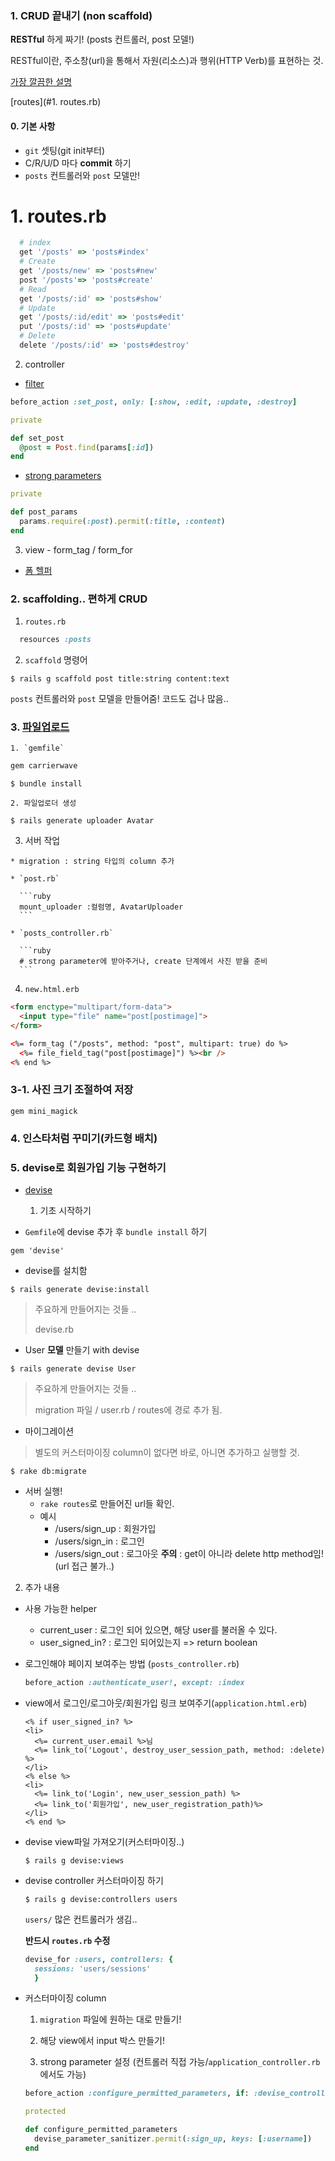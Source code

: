 ### 1. CRUD 끝내기 (non scaffold)

**RESTful** 하게 짜기! (posts 컨트롤러, post 모델!)

RESTful이란, 주소창(url)을 통해서 자원(리소스)과 행위(HTTP Verb)를 표현하는 것.

[가장 깔끔한 설명](http://meetup.toast.com/posts/92)

[routes](#1. routes.rb)

#### 0. 기본 사항

 - `git` 셋팅(git init부터)
 - C/R/U/D 마다 **commit** 하기
 - `posts` 컨트롤러와 `post` 모델만!

# 1. routes.rb

```ruby
  # index
  get '/posts' => 'posts#index'
  # Create
  get '/posts/new' => 'posts#new'
  post '/posts'=> 'posts#create'
  # Read
  get '/posts/:id' => 'posts#show'
  # Update
  get '/posts/:id/edit' => 'posts#edit'
  put '/posts/:id' => 'posts#update'
  # Delete
  delete '/posts/:id' => 'posts#destroy'
```

2. controller

  * [filter](http://guides.rorlab.org/action_controller_overview.html#%ED%95%84%ED%84%B0)

  ```ruby
  before_action :set_post, only: [:show, :edit, :update, :destroy]

  private

  def set_post
    @post = Post.find(params[:id])
  end
  ```

  * [strong parameters](http://guides.rorlab.org/action_controller_overview.html#strong-parameters)

  ```ruby
  private

  def post_params
    params.require(:post).permit(:title, :content)
  end
  ```

3. view - form_tag / form_for
  * [폼 헬퍼](http://guides.rorlab.org/form_helpers.html)

### 2. scaffolding.. 편하게 CRUD

1. `routes.rb`

```ruby
  resources :posts
```

2. `scaffold` 명령어

```console
$ rails g scaffold post title:string content:text
```

`posts` 컨트롤러와 `post` 모델을 만들어줌! 코드도 겁나 많음..


### 3. [파일업로드](https://github.com/carrierwaveuploader/carrierwave)

    1. `gemfile`

  ```ruby
  gem carrierwave
  ```

  ```console
  $ bundle install
  ```
    2. 파일업로더 생성

  ```console
  $ rails generate uploader Avatar
  ```

  3. 서버 작업

    * migration : string 타입의 column 추가

    * `post.rb`

      ```ruby
      mount_uploader :컬럼명, AvatarUploader
      ```

    * `posts_controller.rb`

      ```ruby
      # strong parameter에 받아주거나, create 단계에서 사진 받을 준비
      ```

  4. `new.html.erb`

  ```html
  <form enctype="multipart/form-data">
    <input type="file" name="post[postimage]">
  </form>

  <%= form_tag ("/posts", method: "post", multipart: true) do %>
    <%= file_field_tag("post[postimage]") %><br />
  <% end %>
  ```

### 3-1. 사진 크기 조절하여 저장

  `gem mini_magick`

### 4. 인스타처럼 꾸미기(카드형 배치)


### 5. devise로 회원가입 기능 구현하기

  * [devise](https://github.com/plataformatec/devise)

    1. 기초 시작하기

  - `Gemfile`에 devise 추가 후 `bundle install` 하기

  ```
  gem 'devise'
  ```

  - devise를 설치함

  ```console
  $ rails generate devise:install
  ```

> 주요하게 만들어지는 것들 ..
>
> devise.rb

  - User **모델** 만들기 with devise

  ```console
  $ rails generate devise User
  ```

  > 주요하게 만들어지는 것들 ..
  >
  > migration 파일 / user.rb  / routes에 경로 추가 됨.

* 마이그레이션

> 별도의 커스터마이징 column이 없다면 바로, 아니면 추가하고 실행할 것.

```console
$ rake db:migrate
```

* 서버 실행!
  * `rake routes`로 만들어진 url들 확인.
  * 예시
    *  /users/sign_up : 회원가입
    *  /users/sign_in : 로그인
    *  /users/sign_out : 로그아웃
      **주의** : get이 아니라 delete http method임! (url 접근 불가..)

2. 추가 내용

* 사용 가능한 helper

  * current_user : 로그인 되어 있으면, 해당 user를 불러올 수 있다.
  * user_signed_in? : 로그인 되어있는지 => return boolean

* 로그인해야 페이지 보여주는 방법 (`posts_controller.rb`)

  ```ruby
  before_action :authenticate_user!, except: :index
  ```

* view에서 로그인/로그아웃/회원가입 링크 보여주기(`application.html.erb`)

  ```erb
  <% if user_signed_in? %>
  <li>
    <%= current_user.email %>님
    <%= link_to('Logout', destroy_user_session_path, method: :delete) %>
  </li>
  <% else %>
  <li>
    <%= link_to('Login', new_user_session_path) %>
    <%= link_to('회원가입', new_user_registration_path)%>
  </li>
  <% end %>
  ```

* devise view파일 가져오기(커스터마이징..)

  ```console
  $ rails g devise:views
  ```

* devise controller 커스터마이징 하기

  ```console
  $ rails g devise:controllers users
  ```

  `users/` 많은 컨트롤러가 생김..

  **반드시 `routes.rb` 수정**

  ```ruby
  devise_for :users, controllers: {
    sessions: 'users/sessions'
    }
  ```

* 커스터마이징 column

  1) `migration` 파일에 원하는 대로 만들기!

  2)  해당 view에서 input 박스 만들기!

  3) strong parameter 설정 (컨트롤러 직접 가능/`application_controller.rb`에서도 가능)

  ```ruby
  before_action :configure_permitted_parameters, if: :devise_controller?

  protected

  def configure_permitted_parameters
    devise_parameter_sanitizer.permit(:sign_up, keys: [:username])
  end
  ```

  ​
